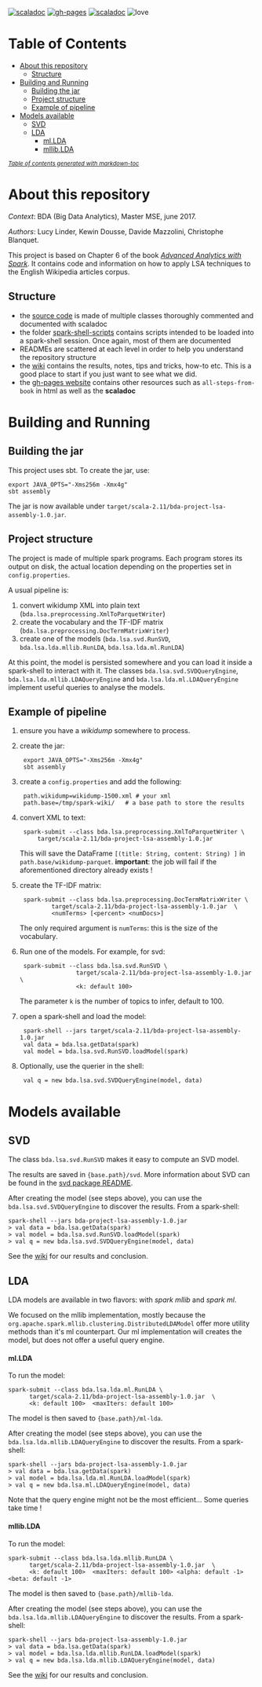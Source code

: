 [![scaladoc](https://img.shields.io/badge/doc-scaladoc-blue.svg)](https://derlin.github.io/bda-lsa-project/api/index.html)
[![gh-pages](https://img.shields.io/badge/doc-gh--pages-blue.svg)](https://derlin.github.io/bda-lsa-project)
[![scaladoc](https://img.shields.io/badge/doc-wiki-blue.svg)](https://github.com/derlin/bda-lsa-project/wiki)
![love](https://img.shields.io/badge/made%20with%20%E2%99%A5-in%20Switzerland-ff69b4.svg)

# Table of Contents

- [About this repository](#about-this-repository)
  * [Structure](#structure)
- [Building and Running](#building-and-running)
  * [Building the jar](#building-the-jar)
  * [Project structure](#project-structure)
  * [Example of pipeline](#example-of-pipeline)
- [Models available](#models-available)
  * [SVD](#svd)
  * [LDA](#lda)
      - [ml.LDA](#mllda)
      - [mllib.LDA](#mlliblda)
  
 <small><i><a href='http://ecotrust-canada.github.io/markdown-toc/'>Table of contents generated with markdown-toc</a></i></small>
 
# About this repository

_Context_: BDA (Big Data Analytics), Master MSE, june 2017.

_Authors_: Lucy Linder, Kewin Dousse, Davide Mazzolini, Christophe Blanquet.

This project is based on Chapter 6 of the book [_Advanced Analytics with Spark_](https://github.com/sryza/aas). It contains code and information on how to apply LSA techniques to the English Wikipedia articles corpus. 

## Structure

- the [source code](src/main/scala) is made of multiple classes thoroughly commented and documented with scaladoc
- the folder [spark-shell-scripts](spark-shell-scripts) contains scripts intended to be loaded into a spark-shell session. Once again, most of them are documented
- READMEs are scattered at each level in order to help you understand the repository structure
- the [wiki](https://github.com/derlin/bda-lsa-project/wiki) contains the results, notes, tips and tricks, how-to etc. This is a good place to start if you just want to see what we did.
- the [gh-pages website](https://github.com/derlin/bda-lsa-project) contains other resources such as `all-steps-from-book` in html as well as the __scaladoc__ 

# Building and Running

## Building the jar

This project uses sbt. To create the jar, use:
    
    export JAVA_OPTS="-Xms256m -Xmx4g"
    sbt assembly

The jar is now available under `target/scala-2.11/bda-project-lsa-assembly-1.0.jar`.

## Project structure

The project is made of multiple spark programs. Each program stores its output on disk, the actual location depending on the properties set in `config.properties`.
 
 A usual pipeline is:
 
 1. convert wikidump XML into plain text (`bda.lsa.preprocessing.XmlToParquetWriter`)
 2. create the vocabulary and the TF-IDF matrix (`bda.lsa.preprocessing.DocTermMatrixWriter`)
 3. create one of the models (`bda.lsa.svd.RunSVD`, `bda.lsa.lda.mllib.RunLDA`, `bda.lsa.lda.ml.RunLDA`)
 
 At this point, the model is persisted somewhere and you can load it inside a spark-shell to interact with it. The classes `bda.lsa.svd.SVDQueryEngine`, `bda.lsa.lda.mllib.LDAQueryEngine` and `bda.lsa.lda.ml.LDAQueryEngine` implement useful queries to analyse the models. 


## Example of pipeline

1. ensure you have a _wikidump_ somewhere to process.
2. create the jar: 

        export JAVA_OPTS="-Xms256m -Xmx4g"
        sbt assembly
        
3. create a `config.properties` and add the following:

        path.wikidump=wikidump-1500.xml # your xml 
        path.base=/tmp/spark-wiki/   # a base path to store the results
        
4. convert XML to text:  
 
        spark-submit --class bda.lsa.preprocessing.XmlToParquetWriter \
            target/scala-2.11/bda-project-lsa-assembly-1.0.jar
            
    This will save the DataFrame `[(title: String, content: String) ]` in `path.base/wikidump-parquet`.
    __important__: the job will fail if the aforementioned directory already exists !

5. create the TF-IDF matrix:

        spark-submit --class bda.lsa.preprocessing.DocTermMatrixWriter \
                target/scala-2.11/bda-project-lsa-assembly-1.0.jar  \
                <numTerms> [<percent> <numDocs>]
                
   The only required argument is `numTerms`: this is the size of the vocabulary.
    
6. Run one of the models. For example, for svd:
    
        spark-submit --class bda.lsa.svd.RunSVD \
                       target/scala-2.11/bda-project-lsa-assembly-1.0.jar  \
                       <k: default 100>
     
   The parameter `k` is the number of topics to infer, default to 100.
   
7. open a spark-shell and load the model:

        spark-shell --jars target/scala-2.11/bda-project-lsa-assembly-1.0.jar 
        val data = bda.lsa.getData(spark)
        val model = bda.lsa.svd.RunSVD.loadModel(spark)
        
8. Optionally, use the querier in the shell:

        val q = new bda.lsa.svd.SVDQueryEngine(model, data)
   
   
   
# Models available

## SVD

The class `bda.lsa.svd.RunSVD` makes it easy to compute an SVD model.

The results are saved in `{base.path}/svd`. More information about SVD can be found in the [svd package README](/derlin/bda-lsa-project/blob/master/src/main/scala/bda/lsa/svd/Readme.md).

After creating the model (see steps above), you can use the `bda.lsa.svd.SVDQueryEngine` to discover the results. From a spark-shell:

```
spark-shell --jars bda-project-lsa-assembly-1.0.jar
> val data = bda.lsa.getData(spark)
> val model = bda.lsa.svd.RunSVD.loadModel(spark)
> val q = new bda.lsa.svd.SVDQueryEngine(model, data)
```

See the [wiki](/derlin/bda-lsa-project/wiki) for our results and conclusion.
 
## LDA
 
 LDA models are available in two flavors: with _spark mllib_ and _spark ml_.
 
  We focused on the mllib implementation, mostly because the `org.apache.spark.mllib.clustering.DistributedLDAModel` offer more utility methods than it's ml counterpart. Our ml implementation will creates the model, but does not offer a useful query engine.
  
#### ml.LDA

 
To run the model:

    spark-submit --class bda.lsa.lda.ml.RunLDA \
          target/scala-2.11/bda-project-lsa-assembly-1.0.jar  \
          <k: default 100>  <maxIters: default 100> 
          
The model is then saved to `{base.path}/ml-lda`.

After creating the model (see steps above), you can use the `bda.lsa.lda.mllib.LDAQueryEngine` to discover the results. From a spark-shell:
 
 ```
 spark-shell --jars bda-project-lsa-assembly-1.0.jar
 > val data = bda.lsa.getData(spark)
 > val model = bda.lsa.lda.ml.RunLDA.loadModel(spark)
 > val q = new bda.lsa.ml.LDAQueryEngine(model, data)
 ```
Note that the query engine might not be the most efficient... Some queries take time !
 
#### mllib.LDA
 
 
To run the model:

    spark-submit --class bda.lsa.lda.mllib.RunLDA \
          target/scala-2.11/bda-project-lsa-assembly-1.0.jar  \
          <k: default 100>  <maxIters: default 100> <alpha: default -1>  <beta: default -1>
          
The model is then saved to `{base.path}/mllib-lda`.

After creating the model (see steps above), you can use the `bda.lsa.lda.mllib.LDAQueryEngine` to discover the results. From a spark-shell:
 
 ```
 spark-shell --jars bda-project-lsa-assembly-1.0.jar
 > val data = bda.lsa.getData(spark)
 > val model = bda.lsa.lda.mllib.RunLDA.loadModel(spark)
 > val q = new bda.lsa.lda.mllib.LDAQueryEngine(model, data)
 ```
 
 See the [wiki](/derlin/bda-lsa-project/wiki) for our results and conclusion.

